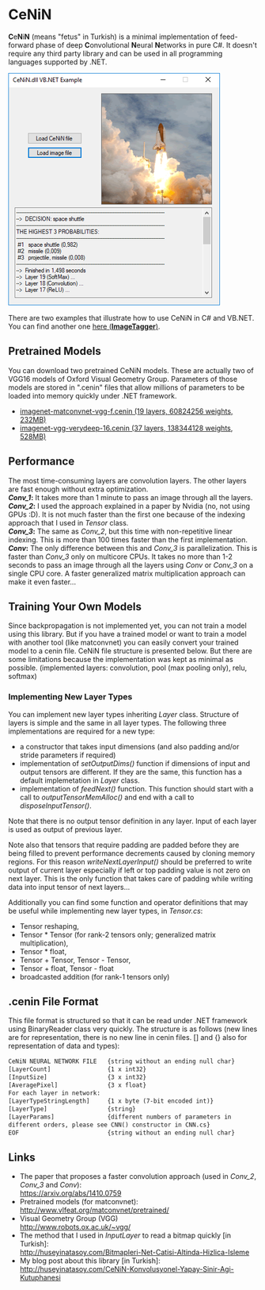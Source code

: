 # CeNiN
**C**e**N**i**N** (means "fetus" in Turkish) is a minimal implementation of feed-forward phase of deep **C**onvolutional **N**eural **N**etworks in pure C#. It doesn't require any third party library and can be used in all programming languages supported by .NET.

![CeNiN screenshot](screenshot.png)

There are two examples that illustrate how to use CeNiN in C# and VB.NET. You can find another one [here (**ImageTagger**)](https://www.codeproject.com/Articles/1360649/Image-Tagger-A-Convolutional-Neural-Network-Based).

## Pretrained Models
You can download two pretrained CeNiN models. These are actually two of VGG16 models of Oxford Visual Geometry Group. Parameters of those models are stored in ".cenin" files that allow millions of parameters to be loaded into memory quickly under .NET framework.  
- [imagenet-matconvnet-vgg-f.cenin (19 layers, 60824256  weights, 232MB)](https://drive.google.com/file/d/12Z0zkcLFMAvReBYomj1thrU-Aj1EJYKZ/view?usp=sharing
)
- [imagenet-vgg-verydeep-16.cenin (37 layers, 138344128 weights, 528MB)](https://drive.google.com/file/d/1t3Z3v1D625fByha19avQpNEiJm1AI-fD/view?usp=sharing)

## Performance
The most time-consuming layers are convolution layers. The other layers are fast enough without extra optimization.  
***Conv_1*:** It takes more than 1 minute to pass an image through all the layers.  
***Conv_2*:** I used the approach explained in a paper by Nvidia (no, not using GPUs :D). It is not much faster than the first one because of the indexing approach that I used in *Tensor* class.  
***Conv_3*:** The same as *Conv_2*, but this time with non-repetitive linear indexing. This is more than 100 times faster than the first implementation.  
***Conv*:** The only difference between this and *Conv_3* is parallelization. This is faster than *Conv_3* only on multicore CPUs. It takes no more than 1-2 seconds to pass an image through all the layers using *Conv* or *Conv_3* on a single CPU core. A faster generalized matrix multiplication approach can make it even faster...

## Training Your Own Models
Since backpropagation is not implemented yet, you can not train a model using this library. But if you have a trained model or want to train a model with another tool (like matconvnet) you can easily convert your trained model to a cenin file. CeNiN file structure is presented below. But there are some limitations because the implementation was kept as minimal as possible. (implemented layers: convolution, pool (max pooling only), relu, softmax)

### Implementing New Layer Types
You can implement new layer types inheriting *Layer* class. Structure of layers is simple and the same in all layer types. The following three implementations are required for a new type:
- a constructor that takes input dimensions (and also padding and/or stride parameters if required)
- implementation of *setOutputDims()* function if dimensions of input and output tensors are different. If they are the same, this function has a default implemetation in *Layer* class.
- implementation of *feedNext()* function. This function should start with a call to  *outputTensorMemAlloc()* and end with a call to *disposeInputTensor()*.

Note that there is no output tensor definition in any layer. Input of each layer is used as output of previous layer.
 
Note also that tensors that require padding are padded before they are being filled to prevent performance decrements caused by cloning memory regions. For this reason *writeNextLayerInput()* should be preferred to write output of current layer especially if left or top padding value is not zero on next layer. This is the only function that takes care of padding while writing data into input tensor of next layers...

Additionally you can find some function and operator definitions that may be useful while implementing new layer types, in *Tensor.cs*:
- Tensor reshaping,
- Tensor * Tensor (for rank-2 tensors only; generalized matrix multiplication),
- Tensor * float,
- Tensor + Tensor, Tensor - Tensor,
- Tensor + float, Tensor - float
- broadcasted addition (for rank-1 tensors only)

## .cenin File Format
This file format is structured so that it can be read under .NET framework using BinaryReader class very quickly. The structure is as follows (new lines are for representation, there is no new line in cenin files. [] and {} also for representation of data and types):  
```
CeNiN NEURAL NETWORK FILE   {string without an ending null char}
[LayerCount]                {1 x int32}
[InputSize]                 {3 x int32}
[AveragePixel]              {3 x float}
For each layer in network:
[LayerTypeStringLength]     {1 x byte (7-bit encoded int)}
[LayerType]                 {string}
[LayerParams]               {different numbers of parameters in different orders, please see CNN() constructor in CNN.cs}
EOF                         {string without an ending null char}
```

## Links
- The paper that proposes a faster convolution approach (used in *Conv_2*, *Conv_3* and *Conv*):  
https://arxiv.org/abs/1410.0759
- Pretrained models (for matconvnet):  
http://www.vlfeat.org/matconvnet/pretrained/
- Visual Geometry Group (VGG)  
http://www.robots.ox.ac.uk/~vgg/
- The method that I used in *InputLayer* to read a bitmap quickly [in Turkish]:  
http://huseyinatasoy.com/Bitmapleri-Net-Catisi-Altinda-Hizlica-Isleme
- My blog post about this library [in Turkish]:  
http://huseyinatasoy.com/CeNiN-Konvolusyonel-Yapay-Sinir-Agi-Kutuphanesi
